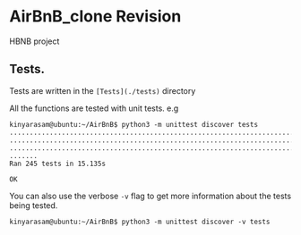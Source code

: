 # AirBnB_clone Revision
HBNB project

## Tests.
Tests are written in the `[Tests](./tests)` directory

All the functions are tested with unit tests. e.g

	kinyarasam@ubuntu:~/AirBnB$ python3 -m unittest discover tests
	................................................................................................
	................................................................................................
	................................................................................................
	.......
	Ran 245 tests in 15.135s
	
	OK

You can also use the verbose `-v` flag to get more information about the tests being tested.
~~~
kinyarasam@ubuntu:~/AirBnB$ python3 -m unittest discover -v tests
~~~

